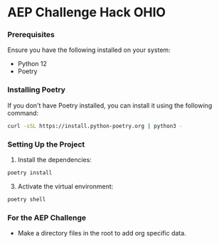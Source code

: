 # AEP Challenge Hack OHIO

### Prerequisites

Ensure you have the following installed on your system:

- Python 12
- Poetry

### Installing Poetry

If you don't have Poetry installed, you can install it using the following command:

```sh
curl -sSL https://install.python-poetry.org | python3 -
```

### Setting Up the Project

1. Install the dependencies:

```sh
poetry install
```

3. Activate the virtual environment:

```sh
poetry shell
```

### For the AEP Challenge

- Make a directory files in the root to add org specific data.
